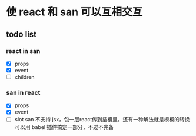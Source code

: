# 使 react 和 san 可以互相交互

## todo list

### react in san

- [x] props
- [x] event
- [ ] children

### san in react

- [x] props
- [x] event
- [ ] slot san 不支持 jsx，包一层react传到插槽里。还有一种解法就是模板的转换可以用 babel 插件搞定一部分，不过不完备